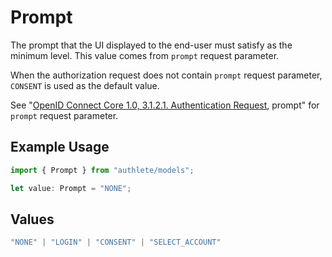 # Prompt

The prompt that the UI displayed to the end-user must satisfy as the minimum level. This value comes from `prompt` request parameter.

When the authorization request does not contain `prompt` request parameter, `CONSENT` is used as the default value.

See "[OpenID Connect Core 1.0, 3.1.2.1. Authentication Request](https://openid.net/specs/openid-connect-core-1_0.html#AuthRequest), prompt" for `prompt` request parameter.


## Example Usage

```typescript
import { Prompt } from "authlete/models";

let value: Prompt = "NONE";
```

## Values

```typescript
"NONE" | "LOGIN" | "CONSENT" | "SELECT_ACCOUNT"
```